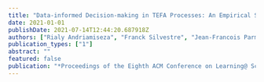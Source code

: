 ```yaml
---
title: "Data-informed Decision-making in TEFA Processes: An Empirical Study of a Process Derived from Peer-Instruction"
date: 2021-01-01
publishDate: 2021-07-14T12:44:20.687918Z
authors: ["Rialy Andriamiseza", "Franck Silvestre", "Jean-Francois Parmentier", "Julien Broisin"]
publication_types: ["1"]
abstract: ""
featured: false
publication: "*Proceedings of the Eighth ACM Conference on Learning@ Scale*"
---
```



